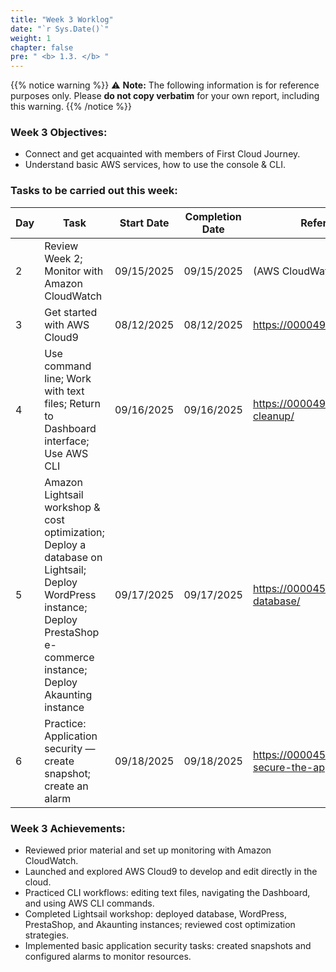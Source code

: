```yaml
---
title: "Week 3 Worklog"
date: "`r Sys.Date()`"
weight: 1
chapter: false
pre: " <b> 1.3. </b> "
---
```

{{% notice warning %}} 
⚠️ **Note:** The following information is for reference purposes only. Please **do not copy verbatim** for your own report, including this warning.
{{% /notice %}}


### Week 3 Objectives:

* Connect and get acquainted with members of First Cloud Journey.
* Understand basic AWS services, how to use the console & CLI.

### Tasks to be carried out this week:
| Day | Task | Start Date | Completion Date | Reference Material |
| --- | ---- | ---------- | --------------- | ------------------ |
| 2 | Review Week 2; Monitor with Amazon CloudWatch | 09/15/2025 | 09/15/2025 | (AWS CloudWatch docs) |
| 3 | Get started with AWS Cloud9 | 08/12/2025 | 08/12/2025 | https://000049.awsstudygroup.com |
| 4 | Use command line; Work with text files; Return to Dashboard interface; Use AWS CLI | 09/16/2025 | 09/16/2025 | https://000049.awsstudygroup.com/4-cleanup/ |
| 5 | Amazon Lightsail workshop & cost optimization; Deploy a database on Lightsail; Deploy WordPress instance; Deploy PrestaShop e-commerce instance; Deploy Akaunting instance | 09/17/2025 | 09/17/2025 | https://000045.awsstudygroup.com/1-database/ |
| 6 | Practice: Application security — create snapshot; create an alarm | 09/18/2025 | 09/18/2025 | https://000045.awsstudygroup.com/5-secure-the-applications/ |

### Week 3 Achievements:

* Reviewed prior material and set up monitoring with Amazon CloudWatch.
* Launched and explored AWS Cloud9 to develop and edit directly in the cloud.
* Practiced CLI workflows: editing text files, navigating the Dashboard, and using AWS CLI commands.
* Completed Lightsail workshop: deployed database, WordPress, PrestaShop, and Akaunting instances; reviewed cost optimization strategies.
* Implemented basic application security tasks: created snapshots and configured alarms to monitor resources.


